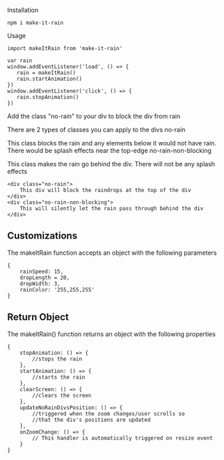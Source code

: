 
Installation

```
npm i make-it-rain
```

Usage

                    
```
import makeItRain from 'make-it-rain'

var rain 
window.addEventListener('load', () => {
   rain = makeItRain()
   rain.startAnimation()
})
window.addEventListener('click', () => {
   rain.stopAnimation()
})
```               

                        

Add the class "no-rain" to your div to block the div from rain

There are 2 types of classes you can apply to the divs
no-rain

This class blocks the rain and any elements below it would not have rain. There would be splash effects near the top-edge
no-rain-non-blocking

This class makes the rain go behind the div. There will not be any splash effects

                    
```
<div class="no-rain">
    This div will block the raindrops at the top of the div
</div>
<div class="no-rain-non-blocking">
    This will silently let the rain pass through behind the div
</div>
```                    


## Customizations

The makeItRain function accepts an object with the following parameters

                    
```
{ 
    rainSpeed: 15,
    dropLength = 20,
    dropWidth: 3,
    rainColor: '255,255,255'
}
```                    

## Return Object

The makeItRain() function returns an object with the following properties

                    
```
{
    stopAnimation: () => {
        //stops the rain
    },
    startAnimation: () => {
        //starts the rain
    },
    clearScreen: () => {
        //clears the screen
    },
    updateNoRainDivsPosition: () => {
        //triggered when the zoom changes/user scrolls so 
        //that the div's positions are updated
    },
    onZoomChange: () => {
        // This handler is automatically triggered on resize event
    }
}
```
            


                
            



